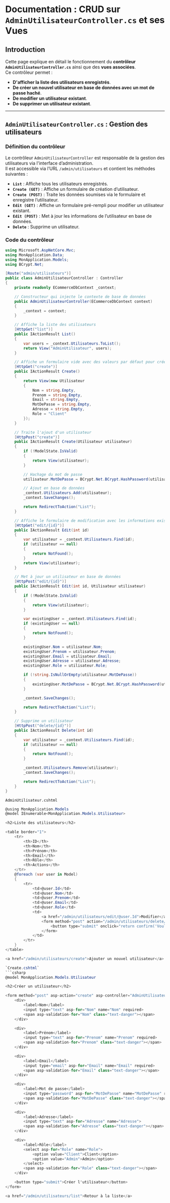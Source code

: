 # Documentation : CRUD sur `AdminUtilisateurController.cs` et ses Vues

## Introduction
Cette page explique en détail le fonctionnement du **contrôleur `AdminUtilisateurController.cs`** ainsi que des **vues associées**.  
Ce contrôleur permet :
- **D'afficher la liste des utilisateurs enregistrés**.
- **De créer un nouvel utilisateur en base de données avec un mot de passe haché**.
- **De modifier un utilisateur existant**.
- **De supprimer un utilisateur existant**.

---

## `AdminUtilisateurController.cs` : Gestion des utilisateurs

### Définition du contrôleur
Le contrôleur `AdminUtilisateurController` est responsable de la gestion des utilisateurs via l'interface d’administration.  
Il est accessible via l’URL `/admin/utilisateurs` et contient les méthodes suivantes :
- **`List`** : Affiche tous les utilisateurs enregistrés.
- **`Create (GET)`** : Affiche un formulaire de création d’utilisateur.
- **`Create (POST)`** : Traite les données soumises via le formulaire et enregistre l’utilisateur.
- **`Edit (GET)`** : Affiche un formulaire pré-rempli pour modifier un utilisateur existant.
- **`Edit (POST)`** : Met à jour les informations de l’utilisateur en base de données.
- **`Delete`** : Supprime un utilisateur.

### Code du contrôleur

```csharp
using Microsoft.AspNetCore.Mvc;
using MonApplication.Data;
using MonApplication.Models;
using BCrypt.Net;

[Route("admin/utilisateurs")]
public class AdminUtilisateurController : Controller
{
    private readonly ECommerceDbContext _context;

    // Constructeur qui injecte le contexte de base de données
    public AdminUtilisateurController(ECommerceDbContext context)
    {
        _context = context;
    }

    // Affiche la liste des utilisateurs
    [HttpGet("list")]
    public IActionResult List()
    {
        var users = _context.Utilisateurs.ToList();
        return View("AdminUtilisateur", users);
    }

    // Affiche un formulaire vide avec des valeurs par défaut pour créer un utilisateur
    [HttpGet("create")]
    public IActionResult Create()
    {
        return View(new Utilisateur
        {
            Nom = string.Empty,
            Prenom = string.Empty,
            Email = string.Empty,
            MotDePasse = string.Empty,
            Adresse = string.Empty,
            Role = "Client"
        });
    }

    // Traite l'ajout d'un utilisateur
    [HttpPost("create")]
    public IActionResult Create(Utilisateur utilisateur)
    {
        if (!ModelState.IsValid)
        {
            return View(utilisateur);
        }

        // Hachage du mot de passe
        utilisateur.MotDePasse = BCrypt.Net.BCrypt.HashPassword(utilisateur.MotDePasse);

        // Ajout en base de données
        _context.Utilisateurs.Add(utilisateur);
        _context.SaveChanges();

        return RedirectToAction("List");
    }

    // Affiche le formulaire de modification avec les informations existantes
    [HttpGet("edit/{id}")]
    public IActionResult Edit(int id)
    {
        var utilisateur = _context.Utilisateurs.Find(id);
        if (utilisateur == null)
        {
            return NotFound();
        }
        return View(utilisateur);
    }

    // Met à jour un utilisateur en base de données
    [HttpPost("edit/{id}")]
    public IActionResult Edit(int id, Utilisateur utilisateur)
    {
        if (!ModelState.IsValid)
        {
            return View(utilisateur);
        }

        var existingUser = _context.Utilisateurs.Find(id);
        if (existingUser == null)
        {
            return NotFound();
        }

        existingUser.Nom = utilisateur.Nom;
        existingUser.Prenom = utilisateur.Prenom;
        existingUser.Email = utilisateur.Email;
        existingUser.Adresse = utilisateur.Adresse;
        existingUser.Role = utilisateur.Role;

        if (!string.IsNullOrEmpty(utilisateur.MotDePasse))
        {
            existingUser.MotDePasse = BCrypt.Net.BCrypt.HashPassword(utilisateur.MotDePasse);
        }

        _context.SaveChanges();

        return RedirectToAction("List");
    }

    // Supprime un utilisateur
    [HttpPost("delete/{id}")]
    public IActionResult Delete(int id)
    {
        var utilisateur = _context.Utilisateurs.Find(id);
        if (utilisateur == null)
        {
            return NotFound();
        }

        _context.Utilisateurs.Remove(utilisateur);
        _context.SaveChanges();

        return RedirectToAction("List");
    }
}
```
`AdminUtilisateur.cshtml`

```csharp
@using MonApplication.Models
@model IEnumerable<MonApplication.Models.Utilisateur>

<h2>Liste des utilisateurs</h2>

<table border="1">
    <tr>
        <th>ID</th>
        <th>Nom</th>
        <th>Prénom</th>
        <th>Email</th>
        <th>Rôle</th>
        <th>Actions</th>
    </tr>
    @foreach (var user in Model)
    {
        <tr>
            <td>@user.Id</td>
            <td>@user.Nom</td>
            <td>@user.Prenom</td>
            <td>@user.Email</td>
            <td>@user.Role</td>
            <td>
                <a href="/admin/utilisateurs/edit/@user.Id">Modifier</a> |
                <form method="post" action="/admin/utilisateurs/delete/@user.Id" style="display:inline;">
                    <button type="submit" onclick="return confirm('Voulez-vous vraiment supprimer cet utilisateur ?');">Supprimer</button>
                </form>
            </td>
        </tr>
    }
</table>

<a href="/admin/utilisateurs/create">Ajouter un nouvel utilisateur</a>

`Create.cshtml`
```csharp
@model MonApplication.Models.Utilisateur

<h2>Créer un utilisateur</h2>

<form method="post" asp-action="create" asp-controller="AdminUtilisateur">
    <div>
        <label>Nom</label>
        <input type="text" asp-for="Nom" name="Nom" required>
        <span asp-validation-for="Nom" class="text-danger"></span>
    </div>

    <div>
        <label>Prénom</label>
        <input type="text" asp-for="Prenom" name="Prenom" required>
        <span asp-validation-for="Prenom" class="text-danger"></span>
    </div>

    <div>
        <label>Email</label>
        <input type="email" asp-for="Email" name="Email" required>
        <span asp-validation-for="Email" class="text-danger"></span>
    </div>

    <div>
        <label>Mot de passe</label>
        <input type="password" asp-for="MotDePasse" name="MotDePasse" required>
        <span asp-validation-for="MotDePasse" class="text-danger"></span>
    </div>

    <div>
        <label>Adresse</label>
        <input type="text" asp-for="Adresse" name="Adresse">
        <span asp-validation-for="Adresse" class="text-danger"></span>
    </div>

    <div>
        <label>Rôle</label>
        <select asp-for="Role" name="Role">
            <option value="Client">Client</option>
            <option value="Admin">Admin</option>
        </select>
        <span asp-validation-for="Role" class="text-danger"></span>
    </div>

    <button type="submit">Créer l'utilisateur</button>
</form>

<a href="/admin/utilisateurs/list">Retour à la liste</a>
```
